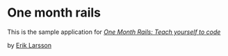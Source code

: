 # One month rails 

This is the sample application for
[*One Month Rails: Teach yourself to code*](http://onemonthrails.com)

by [Erik Larsson](http://eriklarsson.com)

